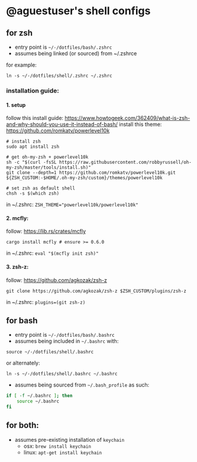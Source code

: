 # @aguestuser's shell configs

## for zsh
* entry point is `~/-/dotfiles/bash/.zshrc`
* assumes being linked (or sourced) from ~/.zshrce

for example:

```shell
ln -s ~/-/dotfiles/shell/.zshrc ~/.zshrc
```

### installation guide:
#### 1. setup

follow this install guide: https://www.howtogeek.com/362409/what-is-zsh-and-why-should-you-use-it-instead-of-bash/
install this theme: https://github.com/romkatv/powerlevel10k

```shell
# install zsh
sudo apt install zsh

# get oh-my-zsh + powerlevel10k
sh -c "$(curl -fsSL https://raw.githubusercontent.com/robbyrussell/oh-my-zsh/master/tools/install.sh)"
git clone --depth=1 https://github.com/romkatv/powerlevel10k.git ${ZSH_CUSTOM:-$HOME/.oh-my-zsh/custom}/themes/powerlevel10k

# set zsh as default shell
chsh -s $(which zsh)
```
in ~/.zshrc: `ZSH_THEME="powerlevel10k/powerlevel10k"`

#### 2. mcfly:

follow: https://lib.rs/crates/mcfly

``` shell
cargo install mcfly # ensure >= 0.6.0
```
in ~/.zshrc: `eval "$(mcfly init zsh)"`

#### 3. zsh-z:

follow: https://github.com/agkozak/zsh-z

``` shell
git clone https://github.com/agkozak/zsh-z $ZSH_CUSTOM/plugins/zsh-z
```
in ~/.zshrc: `plugins=(git zsh-z)`


## for bash

* entry point is `~/-/dotfiles/bash/.bashrc`
* assumes being included in `~/.bashrc` with:

```shell
source ~/-/dotfiles/shell/.bashrc
```

or alternately:

```shell
ln -s ~/-/dotfiles/shell/.bashrc ~/.bashrc
```


* assumes being sourced from `~/.bash_profile` as such:

```bash
if [ -f ~/.bashrc ]; then
    source ~/.bashrc
fi
```

## for both:

* assumes pre-existing installation of `keychain`
  * osx: `brew install keychain`
  * linux: `apt-get install keychain`
